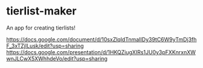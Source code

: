# tierlist-maker
An app for creating tierlists!

https://docs.google.com/document/d/10sxZlqldTnmaIIDy39tC6W9yTmDj3fhF_3xTZjILusk/edit?usp=sharing
https://docs.google.com/presentation/d/1HKQZiugXIRs1JU0y3pFXKnrxnXWwnJLCwX5XWhhdeVo/edit?usp=sharing

